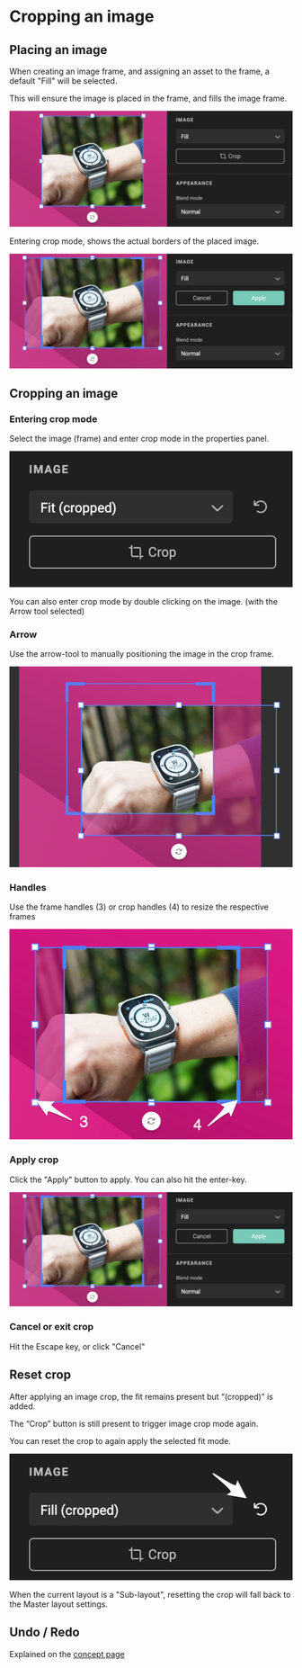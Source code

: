 # Cropping an image

## Placing an image

When creating an image frame, and assigning an asset to the frame, a default "Fill" will be selected.

This will ensure the image is placed in the frame, and fills the image frame.

![screenshot-fullwidth](fill.png)

Entering crop mode, shows the actual borders of the placed image.

![screenshot-fullwidth](fill-crop.png)

## Cropping an image

### Entering crop mode

Select the image (frame) and enter crop mode in the properties panel.

![screenshot](crop-button.png)

You can also enter crop mode by double clicking on the image. (with the Arrow tool selected)

### Arrow

Use the arrow-tool to manually positioning the image in the crop frame.

![screenshot-fullwidth](manual-position.png)

### Handles

Use the frame handles (3) or crop handles (4) to resize the respective frames

![screenshot-fullwidth](crophandles.png)

### Apply crop

Click the "Apply" button to apply. You can also hit the enter-key.

![screenshot-fullwidth](fill-crop.png)

### Cancel or exit crop

Hit the Escape key, or click "Cancel"

## Reset crop

After applying an image crop, the fit remains present but “(cropped)” is added.

The “Crop” button is still present to trigger image crop mode again. 

You can reset the crop to again apply the selected fit mode.

![screenshot](reset-crop.png)

When the current layout is a "Sub-layout", resetting the crop will fall back to the Master layout settings.

## Undo / Redo

Explained on the [concept page](/GraFx-Studio/concepts/crop/#undo)
